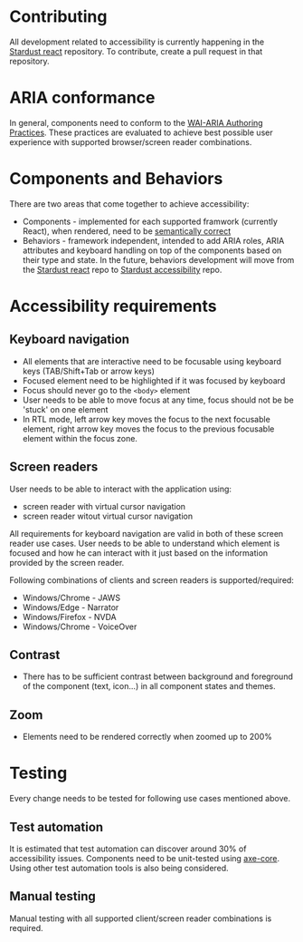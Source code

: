 # Contributing
All development related to accessibility is currently happening in the [Stardust react](https://github.com/stardust-ui/react) repository. To contribute, create a pull request in that repository.

# ARIA conformance
In general, components need to conform to the [WAI-ARIA Authoring Practices](https://www.w3.org/TR/wai-aria-practices-1.1/). These practices are evaluated to achieve best possible user experience with supported browser/screen reader combinations.

# Components and Behaviors
There are two areas that come together to achieve accessibility:
* Components - implemented for each supported framwork (currently React), when rendered, need to be [semantically correct](https://en.wikipedia.org/wiki/Semantic_HTML)
* Behaviors - framework independent, intended to add ARIA roles, ARIA attributes and keyboard handling on top of the components based on their type and state. In the future, behaviors development will move from the [Stardust react](https://github.com/stardust-ui/react) repo to [Stardust accessibility](https://github.com/stardust-ui/accessibility) repo.

# Accessibility requirements

## Keyboard navigation
- All elements that are interactive need to be focusable using keyboard keys (TAB/Shift+Tab or arrow keys)
- Focused element need to be highlighted if it was focused by keyboard
- Focus should never go to the ``<body>`` element
- User needs to be able to move focus at any time, focus should not be be 'stuck' on one element
- In RTL mode, left arrow key moves the focus to the next focusable element, right arrow key moves the focus to the previous focusable element within the focus zone.

## Screen readers
User needs to be able to interact with the application using:
- screen reader with virtual cursor navigation
- screen reader witout virtual cursor navigation

All requirements for keyboard navigation are valid in both of these screen reader use cases. User needs to be able to understand which element is focused and how he can interact with it just based on the information provided by the screen reader.

Following combinations of clients and screen readers is supported/required:
- Windows/Chrome - JAWS
- Windows/Edge - Narrator
- Windows/Firefox - NVDA
- Windows/Chrome - VoiceOver


## Contrast
- There has to be sufficient contrast between background and foreground of the component (text, icon...) in all component states and themes.

## Zoom
- Elements need to be rendered correctly when zoomed up to 200%

# Testing
Every change needs to be tested for following use cases mentioned above.

## Test automation
It is estimated that test automation can discover around 30% of accessibility issues.
Components need to be unit-tested using [axe-core](https://www.deque.com/axe/). Using other test automation tools is also being considered.

## Manual testing
Manual testing with all supported client/screen reader combinations is required.